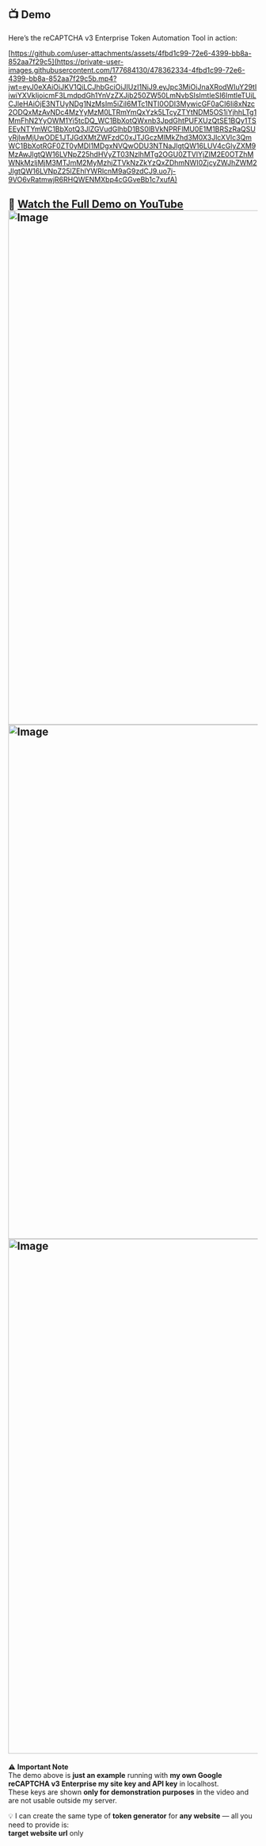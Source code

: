 ## 📺 Demo

Here’s the reCAPTCHA v3 Enterprise Token Automation Tool in action:

[https://github.com/user-attachments/assets/4fbd1c99-72e6-4399-bb8a-852aa7f29c5](https://private-user-images.githubusercontent.com/177684130/478362334-4fbd1c99-72e6-4399-bb8a-852aa7f29c5b.mp4?jwt=eyJ0eXAiOiJKV1QiLCJhbGciOiJIUzI1NiJ9.eyJpc3MiOiJnaXRodWIuY29tIiwiYXVkIjoicmF3LmdpdGh1YnVzZXJjb250ZW50LmNvbSIsImtleSI6ImtleTUiLCJleHAiOjE3NTUyNDg1NzMsIm5iZiI6MTc1NTI0ODI3MywicGF0aCI6Ii8xNzc2ODQxMzAvNDc4MzYyMzM0LTRmYmQxYzk5LTcyZTYtNDM5OS1iYjhhLTg1MmFhN2YyOWM1Yi5tcDQ_WC1BbXotQWxnb3JpdGhtPUFXUzQtSE1BQy1TSEEyNTYmWC1BbXotQ3JlZGVudGlhbD1BS0lBVkNPRFlMU0E1M1BRSzRaQSUyRjIwMjUwODE1JTJGdXMtZWFzdC0xJTJGczMlMkZhd3M0X3JlcXVlc3QmWC1BbXotRGF0ZT0yMDI1MDgxNVQwODU3NTNaJlgtQW16LUV4cGlyZXM9MzAwJlgtQW16LVNpZ25hdHVyZT03NzlhMTg2OGU0ZTVlYjZlM2E0OTZhMWNkMzljMjM3MTJmM2MyMzhjZTVkNzZkYzQxZDhmNWI0ZjcyZWJhZWM2JlgtQW16LVNpZ25lZEhlYWRlcnM9aG9zdCJ9.uo7j-9VO6vRatmwjR6RHQWENMXbp4cGGveBb1c7xufA)

🎥 [Watch the Full Demo on YouTube](https://youtu.be/your-demo-video-id)
<img width="1920" height="1039" alt="Image" src="https://github.com/user-attachments/assets/644729c2-2a93-46f4-8fd2-acdcd41b7850" />
<img width="1919" height="1039" alt="Image" src="https://github.com/user-attachments/assets/d716f9dc-24a4-4ac5-8bf4-cd7059077d68" />
<img width="1920" height="1040" alt="Image" src="https://github.com/user-attachments/assets/9baea930-6f91-44bb-b78c-cec3fefb0bfb" />
---

⚠️ **Important Note**  
The demo above is **just an example** running with **my own Google reCAPTCHA v3 Enterprise my site key and API key** in localhost.  
These keys are shown **only for demonstration purposes** in the video and are not usable outside my server.  

💡 I can create the same type of **token generator** for **any website** — all you need to provide is:  
 **target website url** only

